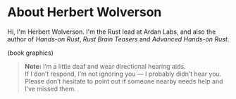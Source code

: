 # About Herbert Wolverson

Hi, I'm Herbert Wolverson. I'm the Rust lead at Ardan Labs, and also the author of *Hands-on Rust*, *Rust Brain Teasers* and *Advanced Hands-on Rust*.

(book graphics)

> **Note:** I’m a little deaf and wear directional hearing aids.  
> If I don’t respond, I’m not ignoring you — I probably didn’t hear you.  
> Please don’t hesitate to point out if someone nearby needs help and I’ve missed them.
